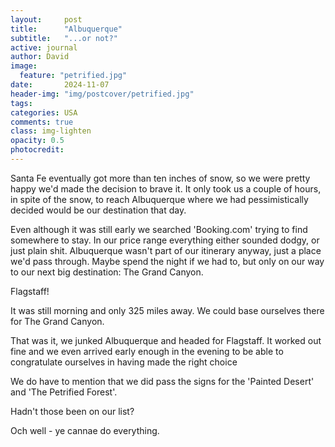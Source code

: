 ```yaml
---
layout:     post
title:      "Albuquerque"
subtitle:   "...or not?"
active: journal
author: David
image:
  feature: "petrified.jpg"
date:       2024-11-07
header-img: "img/postcover/petrified.jpg"
tags: 
categories: USA
comments: true
class: img-lighten 
opacity: 0.5
photocredit:
---
```


Santa Fe eventually got more than ten inches of snow, so we were pretty happy we'd made the decision to brave it. It only took us a couple of hours, in spite of the snow, to reach Albuquerque where we had pessimistically decided would be our destination that day.

Even although it was still early we searched 'Booking.com' trying to find somewhere to stay. In our price range everything either sounded dodgy, or just plain shit. Albuquerque wasn't part of our itinerary anyway, just a place we'd pass through. Maybe spend the night if we had to, but only on our way to our next big destination: The Grand Canyon. 

Flagstaff! 

It was still morning and only 325 miles away. We could base ourselves there for The Grand Canyon. 

That was it, we junked Albuquerque and headed for Flagstaff. It worked out fine and we even arrived early enough in the evening to be able to congratulate ourselves in having made the right choice

We do have to mention that we did pass the signs for the 'Painted Desert' and 'The Petrified Forest'. 

Hadn't those been on our list?

Och well - ye cannae do everything.








